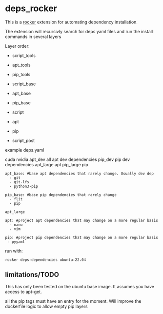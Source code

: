 # deps_rocker

This is a [rocker](https://github.com/tfoote/rocker) extension for automating dependency installation.


The extension will recursivly search for deps.yaml files and run the install commands in several layers

Layer order:
- script_tools
- apt_tools
- pip_tools

- script_base
- apt_base
- pip_base

- script
- apt
- pip
- script_post

example deps.yaml

cuda
nvidia
apt_dev all apt dev dependencies
pip_dev pip dev dependencies
apt_large
apt
pip_large
pip


```
apt_base: #base apt dependencies that rarely change. Usually dev dep
  - git
  - git-lfs
  - python3-pip

pip_base: #base pip dependencies that rarely change
  - flit
  - pip

apt_large

apt: #project apt dependencies that may change on a more regular basis
  - nano
  - vim

pip: #project pip dependencies that may change on a more regular basis
 - pyyaml

```

run with:

```
rocker deps-dependencies ubuntu:22.04
```

## limitations/TODO

This has only been tested on the ubuntu base image. It assumes you have access to apt-get.

all the pip tags must have an entry for the moment.  Will improve the dockerfile logic to allow empty pip layers



